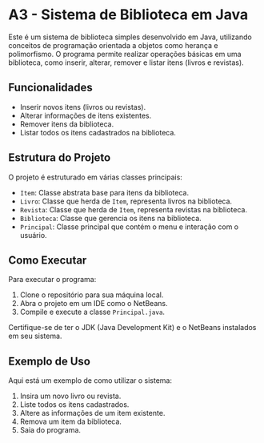 # A3 - Sistema de Biblioteca em Java

Este é um sistema de biblioteca simples desenvolvido em Java, utilizando conceitos de programação orientada a objetos como herança e polimorfismo. O programa permite realizar operações básicas em uma biblioteca, como inserir, alterar, remover e listar itens (livros e revistas).

## Funcionalidades

- Inserir novos itens (livros ou revistas).
- Alterar informações de itens existentes.
- Remover itens da biblioteca.
- Listar todos os itens cadastrados na biblioteca.

## Estrutura do Projeto

O projeto é estruturado em várias classes principais:

- `Item`: Classe abstrata base para itens da biblioteca.
- `Livro`: Classe que herda de `Item`, representa livros na biblioteca.
- `Revista`: Classe que herda de `Item`, representa revistas na biblioteca.
- `Biblioteca`: Classe que gerencia os itens na biblioteca.
- `Principal`: Classe principal que contém o menu e interação com o usuário.

## Como Executar

Para executar o programa:

1. Clone o repositório para sua máquina local.
2. Abra o projeto em um IDE como o NetBeans.
3. Compile e execute a classe `Principal.java`.

Certifique-se de ter o JDK (Java Development Kit) e o NetBeans instalados em seu sistema.

## Exemplo de Uso

Aqui está um exemplo de como utilizar o sistema:

1. Insira um novo livro ou revista.
2. Liste todos os itens cadastrados.
3. Altere as informações de um item existente.
4. Remova um item da biblioteca.
5. Saia do programa.

